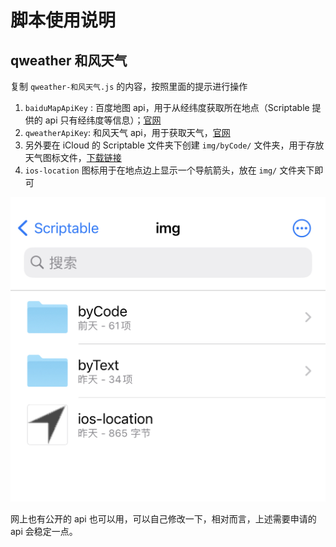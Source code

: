 # 脚本使用说明

## qweather 和风天气

复制 `qweather-和风天气.js` 的内容，按照里面的提示进行操作

1. `baiduMapApiKey` : 百度地图 api，用于从经纬度获取所在地点（Scriptable 提供的 api 只有经纬度等信息）；[官网](http://lbsyun.baidu.com/)
2. `qweatherApiKey`: 和风天气 api，用于获取天气，[官网](https://dev.qweather.com/)
3. 另外要在 iCloud 的 Scriptable 文件夹下创建 `img/byCode/` 文件夹，用于存放天气图标文件，[下载链接](https://github.com/qwd/WeatherIcon)
4. `ios-location` 图标用于在地点边上显示一个导航箭头，放在 `img/` 文件夹下即可

![](./img1.jpg)


网上也有公开的 api 也可以用，可以自己修改一下，相对而言，上述需要申请的 api 会稳定一点。
